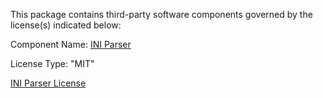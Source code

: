 This package contains third-party software components governed by the license(s) indicated below:

Component Name: [INI Parser](https://github.com/rickyah/ini-parser)

License Type: "MIT"

[INI Parser License](https://github.com/rickyah/ini-parser/blob/development/LICENSE)
